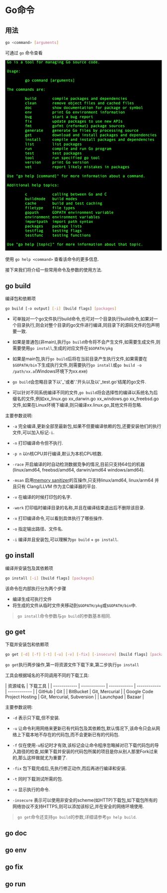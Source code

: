 # Go命令

## 用法

``` sh
go <command> [arguments]
```

可通过 `go` 命令查看

![](images/command-go.png?raw=true)

使用 `go help <command>` 查看该命令的更多信息.

接下来我们将介绍一些常用命令及参数的使用方法.

## go build

编译包和依赖项

``` sh
go build [-o output] [-i] [build flags] [packages]
```

- 可单独对一个go文件执行build命令,也可对一个目录执行build命令,如果对一个目录执行,则会对整个目录的go文件进行编译,同目录下的源码文件的包声明要一致.

- 如果是普通包(非main),执行`go build`命令将不会产生文件,如需要生成文件,则需要使用`go install`,生成的对应文件在`$GOPATH/pkg`

- 如果是main包,执行`go build`后将在当前目录产生执行文件,如果需要在`$GOPATH/bin`下生成执行文件,则需要执行`go install`或`go build -o /path/xx.a`(Windows环境下为xx.exe)

- `go build`会忽略目录下以'_'或者'.'开头以及以'_test.go'结尾的go文件.

- 可以针对不同系统编译不同的文件,`go build`将会选择性的编译以系统名为后缀名的文件,例如xx_linux.go xx_darwin.go xx_windows.go xx_freebsd.go 文件,如果在Linux环境下编译,则只编译xx.linux.go,其他文件将忽略.

主要参数说明:

- `-a` 完全编译,更新全部至最新包,如果不但要编译依赖的包,还要安装他们的执行文件,可以加入标记`-i`.

- `-n` 打印编译命令但不执行.

- `-p n` 以n核CPU并行编译,默认为本机CPU核数.

- `-race` 开启编译的时自动检测数据竞争的情况,目前只支持64位的机器(linux/amd64, freebsd/amd64, darwin/amd64 windows/amd64).

- `-msan` 启用[memory sanitizer](https://github.com/google/sanitizers/wiki/MemorySanitizer)的互操作,只支持linux/amd64, linux/arm64 并且只有 Clang/LLVM 作为主C编译器的平台.

- `-v` 在编译的时候打印包的名字.

- `-work` 打印临时编译目录的名称,并且在编译结束退出后不删除该目录.

- `-x` 打印编译命令,可以看到具体执行了哪些操作.

- `-o` 指定输出路径、文件名.

- `-i` 编译并且安装包,可以理解为`go build` + `go install`.

## go install

编译并安装包及其依赖项

``` sh
go install [-i] [build flags] [packages]
```

该命令在内部执行分为两个步骤

- 编译生成可执行文件
- 将生成的文件从临时文件夹移动到`$GOPATH/pkg`或`$GOPATH/bin`中.

> `go install`命令参数与`go build`的参数基本相同.

## go get

下载并安装包和依赖项

``` sh
go get [-d] [-f] [-t] [-u] [-v] [-fix] [-insecure] [build flags] [packages]
```

`go get`执行两步操作,第一将资源文件下载下来,第二步执行`go install`

工具会根据域名的不同调用不同的下载工具:

| 资源域名  |  下载工具  |
| ------------ | ------------ | ------------ | ------------ | ------------ |
|  GitHub  |  Git  |
|  BitBucket  |  Git, Mercurial  |
|  Google Code Project Hosting  |  Git, Mercurial, Subversion |
|  Launchpad  |  Bazaar  |

主要参数说明:

- `-d` 表示只下载,但不安装.

- `-u` 让命令利用网络来更新已有代码包及其依赖包,默认情况下,该命令只会从网络上下载本地不存在的代码包,而不会更新已有的代码包.

- `-f` 仅在使用`-u`标记时才有效,该标记会让命令程序忽略掉对已下载代码包的导入路径的检查,如果下载并安装的代码包所属的项目是你从别人那里Fork过来的,那么这样做就尤为重要了.

- `-fix` 包下载完成后,先执行修正动作,而后再进行编译和安装.

- `-t` 同时下载测试所需的包.

- `-v` 显示执行的命令.

- `-insecure` 表示可以使用非安全的scheme(如HTTP)下载包,如下载包所有的网络协议不支持HTTPS,则可以添加该标记,并在安全的网络环境使用.

> `go get`命令还支持`go build`的参数,详细请参考`go help build`.

## go doc

## go env

## go fix

## go run
